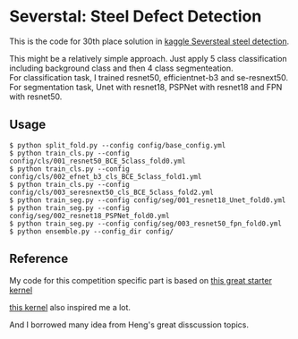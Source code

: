 # Severstal: Steel Defect Detection
This is the code for 30th place solution in [kaggle Seversteal steel detection](https://www.kaggle.com/c/severstal-steel-defect-detection).

This might be a relatively simple approach. Just apply 5 class classification including background class and then 4 class segmenteation.  
For classification task, I trained resnet50, efficientnet-b3 and se-resnext50.  
For segmentation task, Unet with resnet18, PSPNet with resnet18 and FPN with resnet50.

## Usage

```
$ python split_fold.py --config config/base_config.yml
$ python train_cls.py --config config/cls/001_resnet50_BCE_5class_fold0.yml
$ python train_cls.py --config config/cls/002_efnet_b3_cls_BCE_5class_fold1.yml
$ python train_cls.py --config config/cls/003_seresnext50_cls_BCE_5class_fold2.yml
$ python train_seg.py --config config/seg/001_resnet18_Unet_fold0.yml
$ python train_seg.py --config config/seg/002_resnet18_PSPNet_fold0.yml
$ python train_seg.py --config config/seg/003_resnet50_fpn_fold0.yml
$ python ensemble.py --config_dir config/
```

## Reference

My code for this competition specific part is based on [this great starter kernel](https://www.kaggle.com/rishabhiitbhu/unet-starter-kernel-pytorch-lb-0-88)  

[this kernel](https://www.kaggle.com/lightforever/severstal-mlcomp-catalyst-infer-0-90672) also inspired me a lot.  

And I borrowed many idea from Heng's great disscussion topics.
